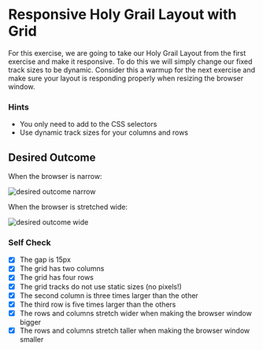 # Responsive Holy Grail Layout with Grid

For this exercise, we are going to take our Holy Grail Layout from the first exercise and make it responsive. To do this we will simply change our fixed track sizes to be dynamic. Consider this a warmup for the next exercise and make sure your layout is responding properly when resizing the browser window.

### Hints
- You only need to add to the CSS selectors
- Use dynamic track sizes for your columns and rows

## Desired Outcome

When the browser is narrow:

![desired outcome narrow](./desired-outcome-narrow.png)

When the browser is stretched wide:

![desired outcome wide](./desired-outcome-wide.png)

### Self Check
- [x] The gap is 15px
- [x] The grid has two columns
- [x] The grid has four rows
- [x] The grid tracks do not use static sizes (no pixels!)
- [x] The second column is three times larger than the other
- [x] The third row is five times larger than the others
- [x] The rows and columns stretch wider when making the browser window bigger
- [x] The rows and columns stretch taller when making the browser window smaller

